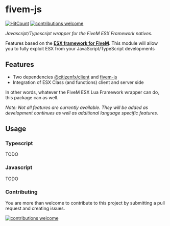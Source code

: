# fivem-js

[![HitCount](http://hits.dwyl.io/GiroudMathias/fivem-esx-js.svg)](http://hits.dwyl.io/GiroudMathias/fivem-esx-js)
[![contributions welcome](https://img.shields.io/badge/contributions-welcome-brightgreen.svg?style=flat)](https://github.com/GiroudMathias/fivem-esx-js/issues)

_Javascript/Typescript wrapper for the FiveM ESX Framework natives._

Features based on the [**ESX framework for FiveM**](https://esx-org.github.io/). This module will allow you to fully exploit ESX from your JavaScript/TypeScript developments
## Features

- Two dependencies [@citizenfx/client](https://www.npmjs.com/package/@citizenfx/client) and [fivem-js](https://www.npmjs.com/package/fivem-js)
- Integration of ESX Class (and functions) client and server side

In other words, whatever the FiveM ESX Lua Framework wrapper can do, this package can as well.

_Note: Not all features are currently available. They will be added as development continues as well as additional language specific features._

## Usage

### Typescript

TODO

### Javascript
TODO

### Contributing

You are more than welcome to contribute to this project by submitting a pull request and creating issues.

[![contributions welcome](https://img.shields.io/badge/contributions-welcome-brightgreen.svg?style=flat)](https://github.com/GiroudMathias/fivem-esx-js/issues)
